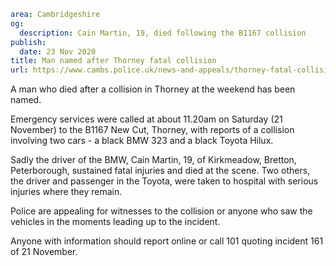 ```yaml
area: Cambridgeshire
og:
  description: Cain Martin, 19, died following the B1167 collision
publish:
  date: 23 Nov 2020
title: Man named after Thorney fatal collision
url: https://www.cambs.police.uk/news-and-appeals/thorney-fatal-collision-man-named
```

A man who died after a collision in Thorney at the weekend has been named.

Emergency services were called at about 11.20am on Saturday (21 November) to the B1167 New Cut, Thorney, with reports of a collision involving two cars - a black BMW 323 and a black Toyota Hilux.

Sadly the driver of the BMW, Cain Martin, 19, of Kirkmeadow, Bretton, Peterborough, sustained fatal injuries and died at the scene. Two others, the driver and passenger in the Toyota, were taken to hospital with serious injuries where they remain.

Police are appealing for witnesses to the collision or anyone who saw the vehicles in the moments leading up to the incident.

Anyone with information should report online or call 101 quoting incident 161 of 21 November.
